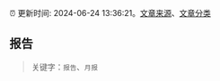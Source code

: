 :alarm_clock: 更新时间: 2024-06-24 13:36:21。[文章来源](/README.md)、[文章分类](/TAGS.md)

## 报告


> 关键字：`报告`、`月报`



